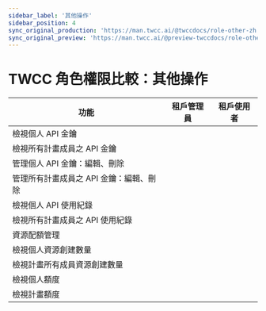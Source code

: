 ```yaml
---
sidebar_label: '其他操作'
sidebar_position: 4
sync_original_production: 'https://man.twcc.ai/@twccdocs/role-other-zh' 
sync_original_preview: 'https://man.twcc.ai/@preview-twccdocs/role-other-zh' 
---
```



# TWCC 角色權限比較：其他操作


| 功能 | 租戶管理員 | 租戶使用者 |
| -------- | -------- | -------- |
|檢視個人 API 金鑰|<i class="fa fa-check" aria-hidden="true"></i>|<i class="fa fa-check" aria-hidden="true"></i>|
|檢視所有計畫成員之 API 金鑰|<i class="fa fa-times" aria-hidden="true"></i>|<i class="fa fa-times" aria-hidden="true"></i>|
|管理個人 API 金鑰：編輯、刪除|<i class="fa fa-check" aria-hidden="true"></i>|<i class="fa fa-check" aria-hidden="true"></i>|
|管理所有計畫成員之 API 金鑰：編輯、刪除|<i class="fa fa-times" aria-hidden="true"></i>|<i class="fa fa-times" aria-hidden="true"></i>|
|檢視個人 API 使用紀錄|<i class="fa fa-check" aria-hidden="true"></i>|<i class="fa fa-check" aria-hidden="true"></i>|
|檢視所有計畫成員之 API 使用紀錄|<i class="fa fa-check" aria-hidden="true"></i>|<i class="fa fa-times" aria-hidden="true"></i>|
|資源配額管理|<i class="fa fa-check" aria-hidden="true"></i>|<i class="fa fa-times" aria-hidden="true"></i>|
|檢視個人資源創建數量|<i class="fa fa-check" aria-hidden="true"></i>|<i class="fa fa-check" aria-hidden="true"></i>|
|檢視計畫所有成員資源創建數量|<i class="fa fa-check" aria-hidden="true"></i>|<i class="fa fa-times" aria-hidden="true"></i>|
|檢視個人額度|<i class="fa fa-check" aria-hidden="true"></i>|<i class="fa fa-check" aria-hidden="true"></i>|
|檢視計畫額度|<i class="fa fa-check" aria-hidden="true"></i>|<i class="fa fa-times" aria-hidden="true"></i>|


